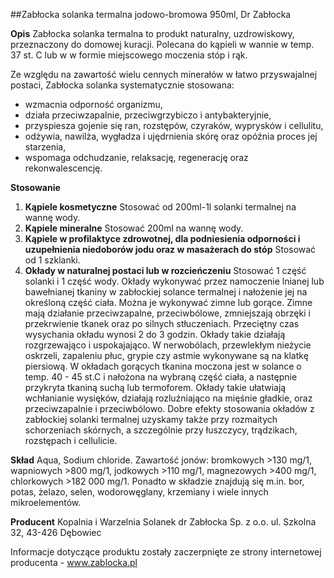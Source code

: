 ##Zabłocka solanka termalna jodowo-bromowa 950ml, Dr Zabłocka

**Opis** Zabłocka solanka termalna to produkt naturalny, uzdrowiskowy, przeznaczony do domowej kuracji. Polecana do kąpieli w wannie w temp. 37 st. C lub w w formie miejscowego moczenia stóp i rąk. 

Ze względu na zawartość wielu cennych minerałów w łatwo przyswajalnej postaci, Zabłocka solanka systematycznie stosowana:
- wzmacnia odporność organizmu,
- działa przeciwzapalnie, przeciwgrzybiczo i antybakteryjnie,
- przyspiesza gojenie się ran, rozstępów, czyraków, wyprysków i cellulitu,
- odżywia, nawilża, wygładza i ujędrnienia skórę oraz opóźnia proces jej starzenia,
- wspomaga odchudzanie, relaksację, regenerację oraz rekonwalescencję.

**Stosowanie** 

1. **Kąpiele kosmetyczne** Stosować od 200ml-1l solanki termalnej na wannę wody.
2. **Kąpiele mineralne** Stosować 200ml na wannę wody.
3. **Kąpiele w profilaktyce zdrowotnej, dla podniesienia odporności i uzupełnienia niedoborów jodu oraz w masażerach do stóp** Stosować od 1 szklanki.
4. **Okłady w naturalnej postaci lub w rozcieńczeniu** Stosować 1 część solanki i 1 część wody. Okłady wykonywać przez namoczenie lnianej lub bawełnianej tkaniny w zabłockiej solance termalnej i nałożenie jej na określoną część ciała. Można je wykonywać zimne lub gorące.
Zimne mają działanie przeciwzapalne, przeciwbólowe, zmniejszają obrzęki i przekrwienie tkanek oraz po silnych stłuczeniach. Przeciętny czas wysychania okładu wynosi 2 do 3 godzin. Okłady takie działają rozgrzewająco i uspokajająco. W nerwobólach, przewlekłym nieżycie oskrzeli, zapaleniu płuc, grypie czy astmie wykonywane są na klatkę piersiową. W okładach gorących tkanina moczona jest w solance o temp. 40 - 45 st.C i nałożona na wybraną część ciała, a następnie przykryta tkaniną suchą lub termoforem. Okłady takie ułatwiają wchłanianie wysięków, działają rozluźniająco na mięśnie gładkie, oraz przeciwzapalnie i przeciwbólowo. Dobre efekty stosowania okładów z zabłockiej solanki termalnej uzyskamy także przy rozmaitych schorzeniach skórnych, a szczególnie przy łuszczycy, trądzikach, rozstępach i cellulicie.

**Skład** Aqua, Sodium chloride. Zawartość jonów: bromkowych >130 mg/1, wapniowych >800 mg/1, jodkowych >110 mg/1, magnezowych >400 mg/1, chlorkowych >182 000 mg/1. Ponadto w składzie znajdują się m.in. bor, potas, żelazo, selen, wodorowęglany, krzemiany i wiele innych mikroelementów.

**Producent** Kopalnia i Warzelnia Solanek dr Zabłocka Sp. z o.o.
ul. Szkolna 32, 43-426 Dębowiec

Informacje dotyczące produktu zostały zaczerpnięte ze strony internetowej producenta - www.zablocka.pl